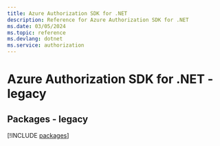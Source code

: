 ```yaml
---
title: Azure Authorization SDK for .NET
description: Reference for Azure Authorization SDK for .NET
ms.date: 03/05/2024
ms.topic: reference
ms.devlang: dotnet
ms.service: authorization
---
```

# Azure Authorization SDK for .NET - legacy
## Packages - legacy
[!INCLUDE [packages](authorization-index.md)]